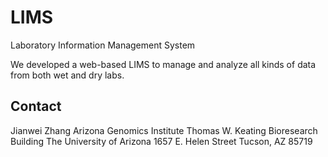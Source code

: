 # LIMS
Laboratory Information Management System

We developed a web-based LIMS to manage and analyze all kinds of data from both wet and dry labs. 

## Contact
Jianwei Zhang
Arizona Genomics Institute
Thomas W. Keating Bioresearch Building
The University of Arizona
1657 E. Helen Street
Tucson, AZ 85719
